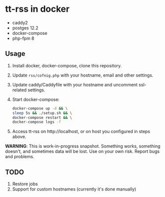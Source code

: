 # tt-rss in docker

* caddy2
* postges 12.2
* docker-compose
* php-fpm 8

## Usage

1. Install docker, docker-compose, clone this repository.
1. Update `rss/cofnig.php` with your hostname, email and other settings.
1. Update caddy/Caddyfile with your hostname and uncomment ssl-related settings.
1. Start docker-compose:

    ```sh
    docker-compose up -d && \
    sleep 5s && ./setup.sh && \
    docker-compose restart && \
    docker-compose logs -f
    ```

1. Access tt-rss on http://localhost, or on host you configured in steps above.

**WARNING**: This is work-in-progress snapshot. Something works, something doesn't, and sometimes data will be lost. Use on your own risk. Report bugs and problems.

## TODO

1. Restore jobs
1. Support for custom hostnames (currently it's done manually)
